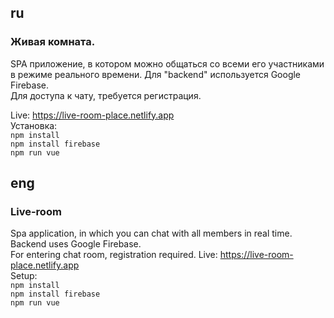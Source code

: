 ## ru
### Живая комната. </br>
  SPA приложение, в котором можно общаться со всеми его участниками в режиме реального времени. Для "backend" используется Google Firebase. </br>
  Для доступа к чату, требуется регистрация.

  Live: https://live-room-place.netlify.app </br>
  Установка: </br> `npm install` </br> `npm install firebase` </br> `npm run vue` 
  
## eng
### Live-room
Spa application, in which you can chat with all members in real time. Backend uses Google Firebase. </br>
For entering chat room, registration required.
 Live: https://live-room-place.netlify.app </br>
 Setup: </br> `npm install` </br> `npm install firebase` </br> `npm run vue` 
